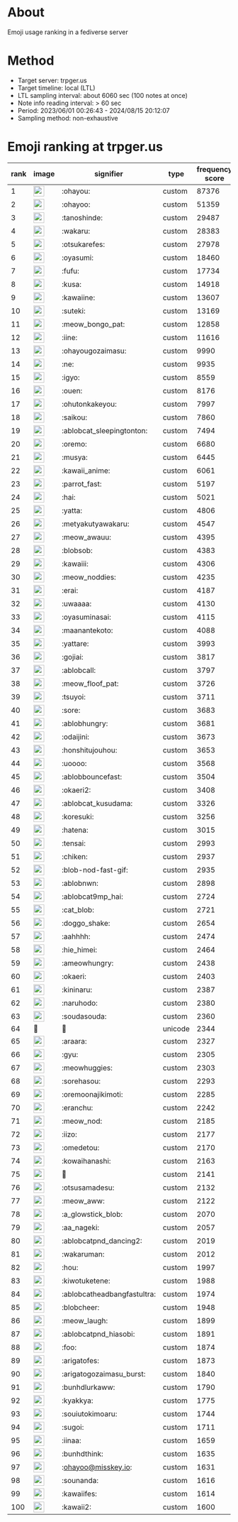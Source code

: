 # About
Emoji usage ranking in a fediverse server

# Method
- Target server: trpger.us
- Target timeline: local (LTL)
- LTL sampling interval: about 6060 sec (100 notes at once)
- Note info reading interval: > 60 sec
- Period: 2023/06/01 00:26:43 - 2024/08/15 20:12:07 
- Sampling method: non-exhaustive

# Emoji ranking at trpger.us

|rank|image|signifier|type|frequency score|
|----|----|----|----|----|
|1|<img height="24" src="https://trpger.us/emoji/ohayou.webp">|:ohayou:|custom|87376|
|2|<img height="24" src="https://trpger.us/emoji/ohayoo.webp">|:ohayoo:|custom|51359|
|3|<img height="24" src="https://trpger.us/emoji/tanoshinde.webp">|:tanoshinde:|custom|29487|
|4|<img height="24" src="https://trpger.us/emoji/wakaru.webp">|:wakaru:|custom|28383|
|5|<img height="24" src="https://trpger.us/emoji/otsukarefes.webp">|:otsukarefes:|custom|27978|
|6|<img height="24" src="https://trpger.us/emoji/oyasumi.webp">|:oyasumi:|custom|18460|
|7|<img height="24" src="https://trpger.us/emoji/fufu.webp">|:fufu:|custom|17734|
|8|<img height="24" src="https://trpger.us/emoji/kusa.webp">|:kusa:|custom|14918|
|9|<img height="24" src="https://trpger.us/emoji/kawaiine.webp">|:kawaiine:|custom|13607|
|10|<img height="24" src="https://trpger.us/emoji/suteki.webp">|:suteki:|custom|13169|
|11|<img height="24" src="https://trpger.us/emoji/meow_bongo_pat.webp">|:meow_bongo_pat:|custom|12858|
|12|<img height="24" src="https://trpger.us/emoji/iine.webp">|:iine:|custom|11616|
|13|<img height="24" src="https://trpger.us/emoji/ohayougozaimasu.webp">|:ohayougozaimasu:|custom|9990|
|14|<img height="24" src="https://trpger.us/emoji/ne.webp">|:ne:|custom|9935|
|15|<img height="24" src="https://trpger.us/emoji/igyo.webp">|:igyo:|custom|8559|
|16|<img height="24" src="https://trpger.us/emoji/ouen.webp">|:ouen:|custom|8176|
|17|<img height="24" src="https://trpger.us/emoji/ohutonkakeyou.webp">|:ohutonkakeyou:|custom|7997|
|18|<img height="24" src="https://trpger.us/emoji/saikou.webp">|:saikou:|custom|7860|
|19|<img height="24" src="https://trpger.us/emoji/ablobcat_sleepingtonton.webp">|:ablobcat_sleepingtonton:|custom|7494|
|20|<img height="24" src="https://trpger.us/emoji/oremo.webp">|:oremo:|custom|6680|
|21|<img height="24" src="https://trpger.us/emoji/musya.webp">|:musya:|custom|6445|
|22|<img height="24" src="https://trpger.us/emoji/kawaii_anime.webp">|:kawaii_anime:|custom|6061|
|23|<img height="24" src="https://trpger.us/emoji/parrot_fast.webp">|:parrot_fast:|custom|5197|
|24|<img height="24" src="https://trpger.us/emoji/hai.webp">|:hai:|custom|5021|
|25|<img height="24" src="https://trpger.us/emoji/yatta.webp">|:yatta:|custom|4806|
|26|<img height="24" src="https://trpger.us/emoji/metyakutyawakaru.webp">|:metyakutyawakaru:|custom|4547|
|27|<img height="24" src="https://trpger.us/emoji/meow_awauu.webp">|:meow_awauu:|custom|4395|
|28|<img height="24" src="https://trpger.us/emoji/blobsob.webp">|:blobsob:|custom|4383|
|29|<img height="24" src="https://trpger.us/emoji/kawaiii.webp">|:kawaiii:|custom|4306|
|30|<img height="24" src="https://trpger.us/emoji/meow_noddies.webp">|:meow_noddies:|custom|4235|
|31|<img height="24" src="https://trpger.us/emoji/erai.webp">|:erai:|custom|4187|
|32|<img height="24" src="https://trpger.us/emoji/uwaaaa.webp">|:uwaaaa:|custom|4130|
|33|<img height="24" src="https://trpger.us/emoji/oyasuminasai.webp">|:oyasuminasai:|custom|4115|
|34|<img height="24" src="https://trpger.us/emoji/maanantekoto.webp">|:maanantekoto:|custom|4088|
|35|<img height="24" src="https://trpger.us/emoji/yattare.webp">|:yattare:|custom|3993|
|36|<img height="24" src="https://trpger.us/emoji/gojiai.webp">|:gojiai:|custom|3817|
|37|<img height="24" src="https://trpger.us/emoji/ablobcall.webp">|:ablobcall:|custom|3797|
|38|<img height="24" src="https://trpger.us/emoji/meow_floof_pat.webp">|:meow_floof_pat:|custom|3726|
|39|<img height="24" src="https://trpger.us/emoji/tsuyoi.webp">|:tsuyoi:|custom|3711|
|40|<img height="24" src="https://trpger.us/emoji/sore.webp">|:sore:|custom|3683|
|41|<img height="24" src="https://trpger.us/emoji/ablobhungry.webp">|:ablobhungry:|custom|3681|
|42|<img height="24" src="https://trpger.us/emoji/odaijini.webp">|:odaijini:|custom|3673|
|43|<img height="24" src="https://trpger.us/emoji/honshitujouhou.webp">|:honshitujouhou:|custom|3653|
|44|<img height="24" src="https://trpger.us/emoji/uoooo.webp">|:uoooo:|custom|3568|
|45|<img height="24" src="https://trpger.us/emoji/ablobbouncefast.webp">|:ablobbouncefast:|custom|3504|
|46|<img height="24" src="https://trpger.us/emoji/okaeri2.webp">|:okaeri2:|custom|3408|
|47|<img height="24" src="https://trpger.us/emoji/ablobcat_kusudama.webp">|:ablobcat_kusudama:|custom|3326|
|48|<img height="24" src="https://trpger.us/emoji/koresuki.webp">|:koresuki:|custom|3256|
|49|<img height="24" src="https://trpger.us/emoji/hatena.webp">|:hatena:|custom|3015|
|50|<img height="24" src="https://trpger.us/emoji/tensai.webp">|:tensai:|custom|2993|
|51|<img height="24" src="https://trpger.us/emoji/chiken.webp">|:chiken:|custom|2937|
|52|<img height="24" src="https://trpger.us/emoji/blob-nod-fast-gif.webp">|:blob-nod-fast-gif:|custom|2935|
|53|<img height="24" src="https://trpger.us/emoji/ablobnwn.webp">|:ablobnwn:|custom|2898|
|54|<img height="24" src="https://trpger.us/emoji/ablobcat9mp_hai.webp">|:ablobcat9mp_hai:|custom|2724|
|55|<img height="24" src="https://trpger.us/emoji/cat_blob.webp">|:cat_blob:|custom|2721|
|56|<img height="24" src="https://trpger.us/emoji/doggo_shake.webp">|:doggo_shake:|custom|2654|
|57|<img height="24" src="https://trpger.us/emoji/aahhhh.webp">|:aahhhh:|custom|2474|
|58|<img height="24" src="https://trpger.us/emoji/hie_himei.webp">|:hie_himei:|custom|2464|
|59|<img height="24" src="https://trpger.us/emoji/ameowhungry.webp">|:ameowhungry:|custom|2438|
|60|<img height="24" src="https://trpger.us/emoji/okaeri.webp">|:okaeri:|custom|2403|
|61|<img height="24" src="https://trpger.us/emoji/kininaru.webp">|:kininaru:|custom|2387|
|62|<img height="24" src="https://trpger.us/emoji/naruhodo.webp">|:naruhodo:|custom|2380|
|63|<img height="24" src="https://trpger.us/emoji/soudasouda.webp">|:soudasouda:|custom|2360|
|64|🍮|🍮|unicode|2344|
|65|<img height="24" src="https://trpger.us/emoji/araara.webp">|:araara:|custom|2327|
|66|<img height="24" src="https://trpger.us/emoji/gyu.webp">|:gyu:|custom|2305|
|67|<img height="24" src="https://trpger.us/emoji/meowhuggies.webp">|:meowhuggies:|custom|2303|
|68|<img height="24" src="https://trpger.us/emoji/sorehasou.webp">|:sorehasou:|custom|2293|
|69|<img height="24" src="https://trpger.us/emoji/oremoonajikimoti.webp">|:oremoonajikimoti:|custom|2285|
|70|<img height="24" src="https://trpger.us/emoji/eranchu.webp">|:eranchu:|custom|2242|
|71|<img height="24" src="https://trpger.us/emoji/meow_nod.webp">|:meow_nod:|custom|2185|
|72|<img height="24" src="https://trpger.us/emoji/iizo.webp">|:iizo:|custom|2177|
|73|<img height="24" src="https://trpger.us/emoji/omedetou.webp">|:omedetou:|custom|2170|
|74|<img height="24" src="https://trpger.us/emoji/kowaihanashi.webp">|:kowaihanashi:|custom|2163|
|75|<img height="24" src="https://trpger.us/emoji/birthday.webp">|:birthday:|custom|2141|
|76|<img height="24" src="https://trpger.us/emoji/otsusamadesu.webp">|:otsusamadesu:|custom|2132|
|77|<img height="24" src="https://trpger.us/emoji/meow_aww.webp">|:meow_aww:|custom|2122|
|78|<img height="24" src="https://trpger.us/emoji/a_glowstick_blob.webp">|:a_glowstick_blob:|custom|2070|
|79|<img height="24" src="https://trpger.us/emoji/aa_nageki.webp">|:aa_nageki:|custom|2057|
|80|<img height="24" src="https://trpger.us/emoji/ablobcatpnd_dancing2.webp">|:ablobcatpnd_dancing2:|custom|2019|
|81|<img height="24" src="https://trpger.us/emoji/wakaruman.webp">|:wakaruman:|custom|2012|
|82|<img height="24" src="https://trpger.us/emoji/hou.webp">|:hou:|custom|1997|
|83|<img height="24" src="https://trpger.us/emoji/kiwotuketene.webp">|:kiwotuketene:|custom|1988|
|84|<img height="24" src="https://trpger.us/emoji/ablobcatheadbangfastultra.webp">|:ablobcatheadbangfastultra:|custom|1974|
|85|<img height="24" src="https://trpger.us/emoji/blobcheer.webp">|:blobcheer:|custom|1948|
|86|<img height="24" src="https://trpger.us/emoji/meow_laugh.webp">|:meow_laugh:|custom|1899|
|87|<img height="24" src="https://trpger.us/emoji/ablobcatpnd_hiasobi.webp">|:ablobcatpnd_hiasobi:|custom|1891|
|88|<img height="24" src="https://trpger.us/emoji/foo.webp">|:foo:|custom|1874|
|89|<img height="24" src="https://trpger.us/emoji/arigatofes.webp">|:arigatofes:|custom|1873|
|90|<img height="24" src="https://trpger.us/emoji/arigatogozaimasu_burst.webp">|:arigatogozaimasu_burst:|custom|1840|
|91|<img height="24" src="https://trpger.us/emoji/bunhdlurkaww.webp">|:bunhdlurkaww:|custom|1790|
|92|<img height="24" src="https://trpger.us/emoji/kyakkya.webp">|:kyakkya:|custom|1775|
|93|<img height="24" src="https://trpger.us/emoji/souiutokimoaru.webp">|:souiutokimoaru:|custom|1744|
|94|<img height="24" src="https://trpger.us/emoji/sugoi.webp">|:sugoi:|custom|1711|
|95|<img height="24" src="https://trpger.us/emoji/iinaa.webp">|:iinaa:|custom|1659|
|96|<img height="24" src="https://trpger.us/emoji/bunhdthink.webp">|:bunhdthink:|custom|1635|
|97|<img height="24" src="https://trpger.us/emoji/ohayoo.webp">|:ohayoo@misskey.io:|custom|1631|
|98|<img height="24" src="https://trpger.us/emoji/sounanda.webp">|:sounanda:|custom|1616|
|99|<img height="24" src="https://trpger.us/emoji/kawaiifes.webp">|:kawaiifes:|custom|1614|
|100|<img height="24" src="https://trpger.us/emoji/kawaii2.webp">|:kawaii2:|custom|1600|
